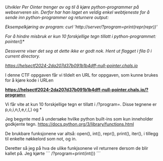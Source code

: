 *Utvikler Per Ointer trenger av og til å kjøre python-programmer på webserveren sin. Derfor har han laget en veldig enkel webtjeneste for å sende inn python-programmer og returnere output:*

*Eksempelkjøring av program: curl 'http://server/?program=print(repr(repr))'*

*For å hindre misbruk er kun 10 forskjellige tegn tillatt i python-programmet: pointer(*)*

*Dessverre viser det seg at dette ikke er godt nok. Hent ut flagget i fila 0 i current directory.*

*https://helsectf2024-2da207d37b091b1b4dff-null-pointer.chals.io*

I denne CTF oppgaven får vi tildelt en URL for oppgaven, som kunne brukes for å kjøre kode i URLen

**https://helsectf2024-2da207d37b091b1b4dff-null-pointer.chals.io/?program=**

Vi får vite at kun 10 forskjellige tegn er tillatt i /?program=. Disse tegnene er p,o,i,n,t,e,r,(,) og *

Jeg begynte med å undersøke hvilke python built-ins som kun inneholder godkjente tegn. https://docs.python.org/3/library/functions.html

De brukbare funksjonene var altså: open(), int(), repr(), print(), iter(), i tillegg til enkelte nøkkelord som not, og in.

Deretter så jeg på hva de ulike funkjsonene vil returnere dersom de blir kallet på. Jeg kjørte ´´´ /?program=print(int()) ´´´
